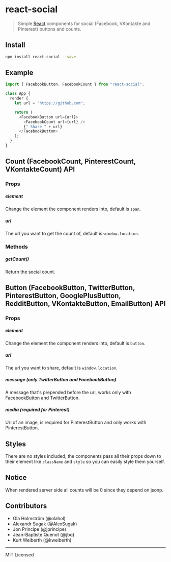 # react-social

> Simple [React](http://facebook.github.io/react/index.html) components for
> social (Facebook, VKontakte and Pinterest) buttons and counts.

## Install

```bash
npm install react-social --save
```

## Example

```javascript
import { FacebookButton, FacebookCount } from "react-social";

class App {
  render {
    let url = "https://github.com";

    return (
      <FacebookButton url={url}>
        <FacebookCount url={url} />
        {" Share " + url}
      </FacebookButton>
    );
  }
}
```

## Count (FacebookCount,  PinterestCount, VKontakteCount) API

### Props

##### element

Change the element the component renders into, default is `span`.

##### url

The url you want to get the count of, default is `window.location`.

### Methods

##### getCount()

Return the social count.

## Button (FacebookButton, TwitterButton, PinterestButton, GooglePlusButton, RedditButton, VKontakteButton, EmailButton) API

### Props

##### element

Change the element the component renders into, default is `button`.

##### url

The url you want to share, default is `window.location`.

##### message (only TwitterButton and FacebookButton)

A message that's prepended before the url, works only with FacebookButton
and TwitterButton.

##### media (required for Pinterest)

Url of an image, is required for PinterestButton and only works with
PinterestButton.

## Styles

There are no styles included, the components pass all their props down
to their element like `className` and `style` so you can easily style
them yourself.


## Notice

When rendered server side all counts will be 0 since they depend on jsonp.

## Contributors

* Ola Holmström (@olahol)
* Alexandr Sugak (@AlexSugak)
* Jon Principe (@jprincipe)
* Jean-Baptiste Quenot (@jbq)
* Kurt Weiberth (@kweiberth)


---

MIT Licensed
